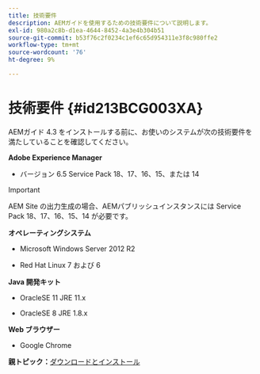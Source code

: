 ```yaml
---
title: 技術要件
description: AEMガイドを使用するための技術要件について説明します。
exl-id: 980a2c8b-d1ea-4644-8452-4a3e4b304b51
source-git-commit: b53f76c2f0234c1ef6c65d954311e3f8c980ffe2
workflow-type: tm+mt
source-wordcount: '76'
ht-degree: 9%

---
```


# 技術要件 {#id213BCG003XA}

AEMガイド 4.3 をインストールする前に、お使いのシステムが次の技術要件を満たしていることを確認してください。

**Adobe Experience Manager**

- バージョン 6.5 Service Pack 18、17、16、15、または 14

>[!IMPORTANT]
>
> AEM Site の出力生成の場合、AEMパブリッシュインスタンスには Service Pack 18、17、16、15、14 が必要です。

**オペレーティングシステム**

- Microsoft Windows Server 2012 R2

- Red Hat Linux 7 および 6


**Java 開発キット**

- OracleSE 11 JRE 11.x

- OracleSE 8 JRE 1.8.x


**Web ブラウザー**

- Google Chrome


**親トピック：**[&#x200B;ダウンロードとインストール](download-install.md)
